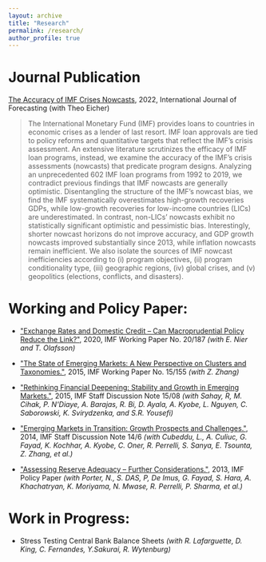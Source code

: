 ```yaml
---
layout: archive
title: "Research"
permalink: /research/
author_profile: true
---
```



Journal Publication
===
[The Accuracy of IMF Crises Nowcasts](https://www.sciencedirect.com/science/article/pii/S0169207021002132), 2022, International Journal of Forecasting
(with Theo Eicher)
> The International Monetary Fund (IMF) provides loans to countries in economic crises as a lender of last resort. IMF loan approvals are tied to policy reforms and quantitative targets that reflect the IMF’s crisis assessment. An extensive literature scrutinizes the efficacy of IMF loan programs, instead, we examine the accuracy of the IMF’s crisis assessments (nowcasts) that predicate program designs. Analyzing an unprecedented 602 IMF loan programs from 1992 to 2019, we contradict previous findings that IMF nowcasts are generally optimistic. Disentangling the structure of the IMF’s nowcast bias, we find the IMF systematically overestimates high-growth recoveries GDPs, while low-growth recoveries for low-income countries (LICs) are underestimated. In contrast, non-LICs’ nowcasts exhibit no statistically significant optimistic and pessimistic bias. Interestingly, shorter nowcast horizons do not improve accuracy, and GDP growth nowcasts improved substantially since 2013, while inflation nowcasts remain inefficient. We also isolate the sources of IMF nowcast inefficiencies according to (i) program objectives, (ii) program conditionality type, (iii) geographic regions, (iv) global crises, and (v) geopolitics (elections, conflicts, and disasters).



Working and Policy Paper:
===
* ["Exchange Rates and Domestic Credit – Can Macroprudential Policy Reduce the Link?"](https://econmonicagr.github.io/files/NOR_MaPP.pdf), 2020, IMF Working Paper No. 20/187 
*(with E. Nier and T. Olafsson)*
 
* ["The State of Emerging Markets: A New Perspective on Clusters and Taxonomies."](https://www.imf.org/en/Publications/WP/Issues/2016/12/31/Emerging-Market-Heterogeneity-Insights-from-Cluster-and-Taxonomy-Analysis-43085), 2015, IMF Working Paper No. 15/155 *(with Z. Zhang)*

* ["Rethinking Financial Deepening: Stability and Growth in Emerging Markets."](https://www.imf.org/en/Publications/Staff-Discussion-Notes/Issues/2016/12/31/Rethinking-Financial-Deepening-Stability-and-Growth-in-Emerging-Markets-42868), 2015, IMF Staff Discussion Note 15/08 *(with Sahay, R, M. Cihak, P. N'Diaye, A. Barajas, R. Bi, D. Ayala, A. Kyobe, L. Nguyen, C. Saborowski, K. Svirydzenka, and S.R. Yousefi)*

* ["Emerging Markets in Transition: Growth Prospects and Challenges."](https://www.imf.org/en/Publications/Staff-Discussion-Notes/Issues/2016/12/31/Emerging-Markets-in-Transition-Growth-Prospects-and-Challenges-41588), 2014, IMF Staff Discussion Note 14/6 *(with Cubeddu, L., A. Culiuc, G. Fayad, K. Kochhar, A. Kyobe, C. Oner, R. Perrelli, S. Sanya, E. Tsounta, Z. Zhang, et al.)*

* ["Assessing Reserve Adequacy – Further Considerations."](https://www.imf.org/external/np/pp/eng/2013/111313d.pdf), 2013, IMF Policy Paper *(with Porter, N., S. DAS, P, De Imus, G. Fayad, S. Hara, A. Khachatryan, K. Moriyama, N. Mwase, R. Perrelli, P. Sharma, et al.)*


Work in Progress:
===
* Stress Testing Central Bank Balance Sheets *(with R. Lafarguette, D. King, C. Fernandes, Y.Sakurai, R. Wytenburg)*
